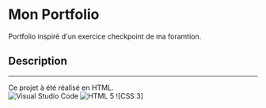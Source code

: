<H1> Mon Portfolio</H1>
Portfolio  inspiré d'un exercice checkpoint de ma foramtion.

## Description 
____
Ce projet à été réalisé en HTML.
<br>
![Visual Studio Code](https://img.shields.io/badge/Visual%20Studio%20Code-0078d7.svg?style=for-the-badge&logo=visual-studio-code&logoColor=white)
![HTML 5](https://img.shields.io/badge/HTML5-E34F26?style=for-the-badge&logo=html5&logoColor=white)
![CSS 3]
